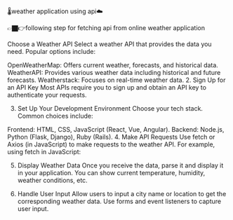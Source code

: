 🌡️weather application using api☁️

👉🏿👉following step for fetching api from online weather application

Choose a Weather API
Select a weather API that provides the data you need. Popular options include:

OpenWeatherMap: Offers current weather, forecasts, and historical data.
WeatherAPI: Provides various weather data including historical and future forecasts.
Weatherstack: Focuses on real-time weather data.
2. Sign Up for an API Key
Most APIs require you to sign up and obtain an API key to authenticate your requests.

3. Set Up Your Development Environment
Choose your tech stack. Common choices include:

Frontend: HTML, CSS, JavaScript (React, Vue, Angular).
Backend: Node.js, Python (Flask, Django), Ruby (Rails).
4. Make API Requests
Use fetch or Axios (in JavaScript) to make requests to the weather API. For example, using fetch in JavaScript:

5. Display Weather Data
Once you receive the data, parse it and display it in your application. You can show current temperature, humidity, weather conditions, etc.

6. Handle User Input
Allow users to input a city name or location to get the corresponding weather data. Use forms and event listeners to capture user input.
